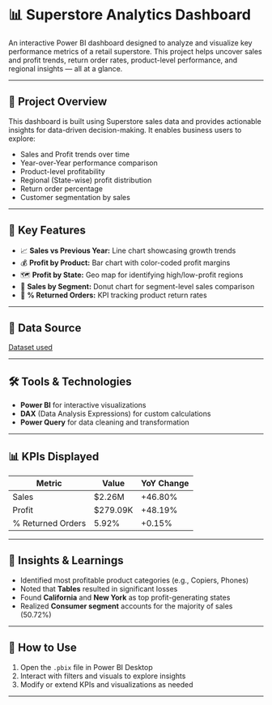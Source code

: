 
# 📊 Superstore Analytics Dashboard

An interactive Power BI dashboard designed to analyze and visualize key performance metrics of a retail superstore. This project helps uncover sales and profit trends, return order rates, product-level performance, and regional insights — all at a glance.

---

## 🚀 Project Overview

This dashboard is built using Superstore sales data and provides actionable insights for data-driven decision-making. It enables business users to explore:

- Sales and Profit trends over time
- Year-over-Year performance comparison
- Product-level profitability
- Regional (State-wise) profit distribution
- Return order percentage
- Customer segmentation by sales

---

## 📌 Key Features

- 📈 **Sales vs Previous Year:** Line chart showcasing growth trends
- 💰 **Profit by Product:** Bar chart with color-coded profit margins
- 🗺 **Profit by State:** Geo map for identifying high/low-profit regions
- 🧾 **Sales by Segment:** Donut chart for segment-level sales comparison
- 🔁 **% Returned Orders:** KPI tracking product return rates

---

## 📂 Data Source

<a href="https://github.com/Bhumika1808/superstore_dashboard/blob/main/Superstore.xlsx"> Dataset used </a>

---

## 🛠️ Tools & Technologies

- **Power BI** for interactive visualizations
- **DAX** (Data Analysis Expressions) for custom calculations
- **Power Query** for data cleaning and transformation

---

## 📊 KPIs Displayed

| Metric              | Value    | YoY Change |
|---------------------|----------|------------|
| Sales               | $2.26M   | +46.80%    |
| Profit              | $279.09K | +48.19%    |
| % Returned Orders   | 5.92%    | +0.15%     |

---

## 🧠 Insights & Learnings

- Identified most profitable product categories (e.g., Copiers, Phones)
- Noted that **Tables** resulted in significant losses
- Found **California** and **New York** as top profit-generating states
- Realized **Consumer segment** accounts for the majority of sales (50.72%)

---

## 📌 How to Use

1. Open the `.pbix` file in Power BI Desktop
2. Interact with filters and visuals to explore insights
3. Modify or extend KPIs and visualizations as needed

---
